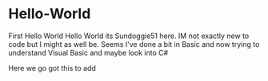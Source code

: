 # Hello-World
First Hello World 
Hello World its Sundoggie51 here.  IM not exactly new to code but I might as well be.  Seems I've done a bit in Basic and now trying to understand Visual Basic and maybe look into C#

Here we go got this to add
